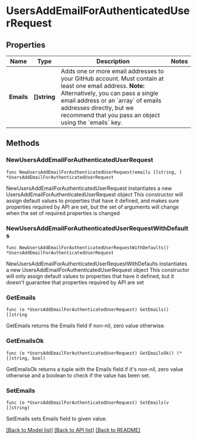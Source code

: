 # UsersAddEmailForAuthenticatedUserRequest

## Properties

Name | Type | Description | Notes
------------ | ------------- | ------------- | -------------
**Emails** | **[]string** | Adds one or more email addresses to your GitHub account. Must contain at least one email address. **Note:** Alternatively, you can pass a single email address or an &#x60;array&#x60; of emails addresses directly, but we recommend that you pass an object using the &#x60;emails&#x60; key. | 

## Methods

### NewUsersAddEmailForAuthenticatedUserRequest

`func NewUsersAddEmailForAuthenticatedUserRequest(emails []string, ) *UsersAddEmailForAuthenticatedUserRequest`

NewUsersAddEmailForAuthenticatedUserRequest instantiates a new UsersAddEmailForAuthenticatedUserRequest object
This constructor will assign default values to properties that have it defined,
and makes sure properties required by API are set, but the set of arguments
will change when the set of required properties is changed

### NewUsersAddEmailForAuthenticatedUserRequestWithDefaults

`func NewUsersAddEmailForAuthenticatedUserRequestWithDefaults() *UsersAddEmailForAuthenticatedUserRequest`

NewUsersAddEmailForAuthenticatedUserRequestWithDefaults instantiates a new UsersAddEmailForAuthenticatedUserRequest object
This constructor will only assign default values to properties that have it defined,
but it doesn't guarantee that properties required by API are set

### GetEmails

`func (o *UsersAddEmailForAuthenticatedUserRequest) GetEmails() []string`

GetEmails returns the Emails field if non-nil, zero value otherwise.

### GetEmailsOk

`func (o *UsersAddEmailForAuthenticatedUserRequest) GetEmailsOk() (*[]string, bool)`

GetEmailsOk returns a tuple with the Emails field if it's non-nil, zero value otherwise
and a boolean to check if the value has been set.

### SetEmails

`func (o *UsersAddEmailForAuthenticatedUserRequest) SetEmails(v []string)`

SetEmails sets Emails field to given value.



[[Back to Model list]](../README.md#documentation-for-models) [[Back to API list]](../README.md#documentation-for-api-endpoints) [[Back to README]](../README.md)



